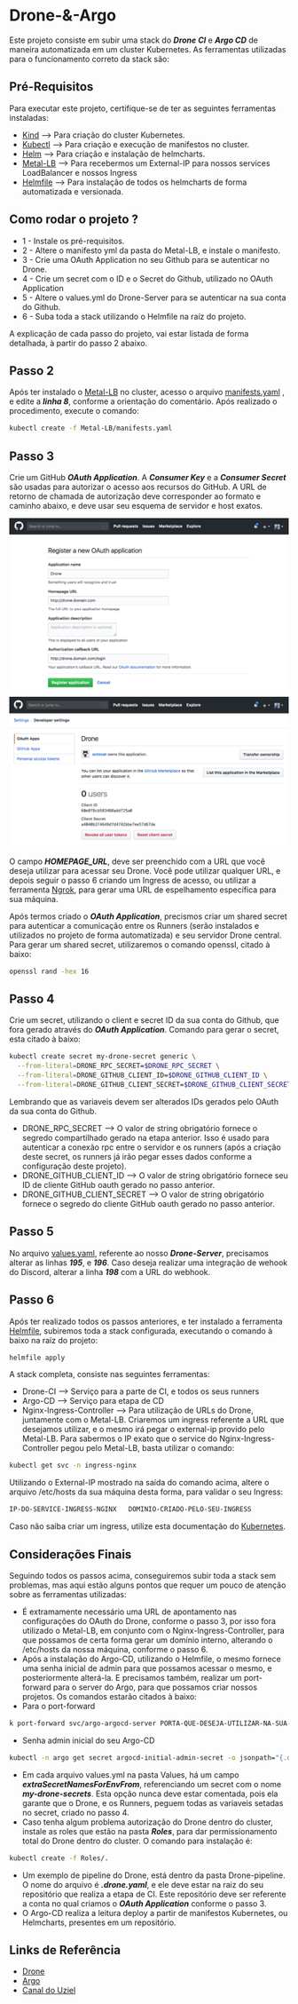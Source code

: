 # Drone-&-Argo

Este projeto consiste em subir uma stack do ***Drone CI*** e ***Argo CD*** de maneira automatizada em um cluster Kubernetes. As ferramentas utilizadas para o funcionamento correto da stack são:

## Pré-Requisitos

Para executar este projeto, certifique-se de ter as seguintes ferramentas instaladas:

- [Kind](https://kind.sigs.k8s.io/) --> Para criação do cluster Kubernetes.
- [Kubectl](https://kubernetes.io/docs/tasks/tools/) --> Para criação e execução de manifestos no cluster.
- [Helm](https://helm.sh/docs/intro/install/) --> Para criação e instalação de helmcharts.
- [Metal-LB](https://metallb.universe.tf/installation/) --> Para recebermos um External-IP para nossos services LoadBalancer e nossos Ingress
- [Helmfile](https://helmfile.readthedocs.io/en/latest/#getting-started) --> Para instalação de todos os helmcharts de forma automatizada e versionada.

## Como rodar o projeto ?

- 1 - Instale os pré-requisitos.
- 2 - Altere o manifesto yml da pasta do Metal-LB, e instale o manifesto.
- 3 - Crie uma OAuth Application no seu Github para se autenticar no Drone.
- 4 - Crie um secret com o ID e o Secret do Github, utilizado no OAuth Application
- 5 - Altere o values.yml do Drone-Server para se autenticar na sua conta do Github.
- 6 - Suba toda a stack utilizando o Helmfile na raíz do projeto.

A explicação de cada passo do projeto, vai estar listada de forma detalhada, à partir do passo 2 abaixo.

## Passo 2

Após ter instalado o [Metal-LB](https://metallb.universe.tf/installation/) no cluster, acesso o arquivo [manifests.yaml](Metal-LB/manifests.yaml) , e edite a ***linha 8***, conforme a orientação do comentário. Após realizado o procedimento, execute o comando:

```bash
kubectl create -f Metal-LB/manifests.yaml
```

## Passo 3

Crie um GitHub ***OAuth Application***. A ***Consumer Key*** e a ***Consumer Secret*** são usadas para autorizar o acesso aos recursos do GitHub. A URL de retorno de chamada de autorização deve corresponder ao formato e caminho abaixo, e deve usar seu esquema de servidor e host exatos.

![Descrição da imagem 1](.imagens/github_application_create.png)
![Descrição da imagem 2](./.imagens/github_application_created.png)

O campo ***HOMEPAGE_URL***, deve ser preenchido com a URL que você deseja utilizar para acessar seu Drone. Você pode utilizar qualquer URL, e depois seguir o passo 6 criando um Ingress de acesso, ou utilizar a ferramenta [Ngrok](https://ngrok.com/), para gerar uma URL de espelhamento específica para sua máquina.

Após termos criado o ***OAuth Application***, precismos criar um shared secret para autenticar a comunicação entre os Runners (serão instalados e utilizados no projeto de forma automatizada) e seu servidor Drone central. Para gerar um shared secret, utilizaremos o comando openssl, citado à baixo:

```bash
openssl rand -hex 16
```

## Passo 4

Crie um secret, utilizando o client e secret ID da sua conta do Github, que fora gerado através do ***OAuth Application***. Comando para gerar o secret, esta citado à baixo:

```bash
kubectl create secret my-drone-secret generic \
  --from-literal=DRONE_RPC_SECRET=$DRONE_RPC_SECRET \
  --from-literal=DRONE_GITHUB_CLIENT_ID=$DRONE_GITHUB_CLIENT_ID \
  --from-literal=DRONE_GITHUB_CLIENT_SECRET=$DRONE_GITHUB_CLIENT_SECRET -n drone --create-namespace
```
Lembrando que as variaveis devem ser alterados IDs gerados pelo OAuth da sua conta do Github.

- DRONE_RPC_SECRET --> O valor de string obrigatório fornece o segredo compartilhado gerado na etapa anterior. Isso é usado para autenticar a conexão rpc entre o servidor e os runners (após a criação deste secret, os runners já irão pegar esses dados conforme a configuração deste projeto).
- DRONE_GITHUB_CLIENT_ID --> O valor de string obrigatório fornece seu ID de cliente GitHub oauth gerado no passo anterior.
- DRONE_GITHUB_CLIENT_SECRET --> O valor de string obrigatório fornece o segredo do cliente GitHub oauth gerado no passo anterior.

## Passo 5

No arquivo [values.yaml](Values/Drone/drone-server/values.yaml), referente ao nosso ***Drone-Server***, precisamos alterar as linhas ***195***, e ***196***. Caso deseja realizar uma integração de wehook do Discord, alterar a linha ***198*** com a URL do webhook.

## Passo 6

Após ter realizado todos os passos anteriores, e ter instalado a ferramenta [Helmfile](https://helmfile.readthedocs.io/en/latest/#getting-started), subiremos toda a stack configurada, executando o comando à baixo na raíz do projeto:

```bash
helmfile apply
```

A stack completa, consiste nas seguintes ferramentas:

- Drone-CI --> Serviço para a parte de CI, e todos os seus runners
- Argo-CD --> Serviço para etapa de CD
- Nginx-Ingress-Controller --> Para utilização de URLs do Drone, juntamente com o Metal-LB. Criaremos um ingress referente a URL que desejamos utilizar, e o mesmo irá pegar o external-ip provido pelo Metal-LB. Para sabermos o IP exato que o service do Nginx-Ingress-Controller pegou pelo Metal-LB, basta utilizar o comando:
```bash
kubectl get svc -n ingress-nginx
```
Utilizando o External-IP mostrado na saída do comando acima, altere o arquivo /etc/hosts da sua máquina desta forma, para validar o seu Ingress:
```bash
IP-DO-SERVICE-INGRESS-NGINX   DOMINIO-CRIADO-PELO-SEU-INGRESS
```
Caso não saiba criar um ingress, utilize esta documentação do [Kubernetes](https://kubernetes.io/docs/concepts/services-networking/ingress/).

## Considerações Finais

Seguindo todos os passos acima, conseguiremos subir toda a stack sem problemas, mas aqui estão alguns pontos que requer um pouco de atenção sobre as ferramentas utilizadas:

- É extramamente necessário uma URL de apontamento nas configurações do OAuth do Drone, conforme o passo 3, por isso fora utilizado o Metal-LB, em conjunto com o Nginx-Ingress-Controller, para que possamos de certa forma gerar um domínio interno, alterando o /etc/hosts da nossa máquina, conforme o passo 6.
- Após a instalação do Argo-CD, utilizando o Helmfile, o mesmo fornece uma senha inicial de admin para que possamos acessar o mesmo, e posteriormente alterá-la. E precisamos também, realizar um port-forward para o server do Argo, para que possamos criar nossos projetos. Os comandos estarão citados à baixo:
- Para o port-forward
```bash
k port-forward svc/argo-argocd-server PORTA-QUE-DESEJA-UTILIZAR-NA-SUA-MAQUINA:80 -n argo
```
- Senha admin inicial do seu Argo-CD
```bash
kubectl -n argo get secret argocd-initial-admin-secret -o jsonpath="{.data.password}" | base64 -d
```
- Em cada arquivo values.yml na pasta Values, há um campo ***extraSecretNamesForEnvFrom***, referenciando um secret com o nome ***my-drone-secrets***. Esta opção nunca deve estar comentada, pois ela garante que o Drone, e os Runners, peguem todas as variaveis setadas no secret, criado no passo 4.
- Caso tenha algum problema autorização do Drone dentro do cluster, instale as roles que estão na pasta ***Roles***, para dar permissionamento total do Drone dentro do cluster. O comando para instalação é:
```bash
kubectl create -f Roles/.
```
- Um exemplo de pipeline do Drone, está dentro da pasta Drone-pipeline. O nome do arquivo é ***.drone.yaml***, e ele deve estar na raiz do seu repositório que realiza a etapa de CI. Este repositório deve ser referente a conta no qual criamos o ***OAuth Application*** conforme o passo 3.
- O Argo-CD realiza a leitura deploy a partir de manifestos Kubernetes, ou Helmcharts, presentes em um repositório.


## Links de Referência

- [Drone](https://www.drone.io/)
- [Argo](https://argo-cd.readthedocs.io/en/stable/getting_started/)
- [Canal do Uziel](https://www.youtube.com/watch?v=XenpR5psXS4) 


